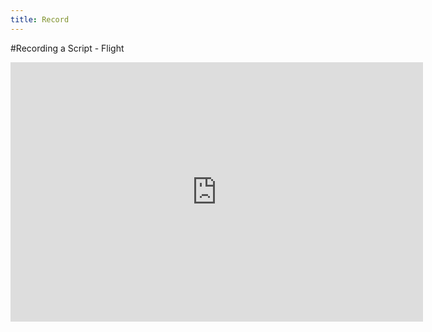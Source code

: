 ```yaml
---
title: Record
---
```


#Recording a Script - Flight

<iframe width="660" height="415" src="https://www.youtube.com/embed/TVE9mPlsFso" frameborder="0" allowfullscreen></iframe>
